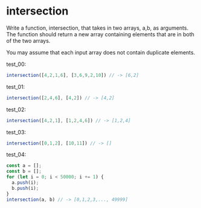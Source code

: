 # intersection

Write a function, intersection, that takes in two arrays, a,b, as arguments. The function should return a new array containing elements that are in both of the two arrays.

You may assume that each input array does not contain duplicate elements.

test_00:
```js
intersection([4,2,1,6], [3,6,9,2,10]) // -> [6,2]
```

test_01:
```js
intersection([2,4,6], [4,2]) // -> [4,2]
```

test_02:
```js
intersection([4,2,1], [1,2,4,6]) // -> [1,2,4]
```

test_03:
```js
intersection([0,1,2], [10,11]) // -> []
```

test_04:
```js
const a = [];
const b = [];
for (let i = 0; i < 50000; i += 1) {
  a.push(i);
  b.push(i);
}
intersection(a, b) // -> [0,1,2,3,..., 49999]
```
